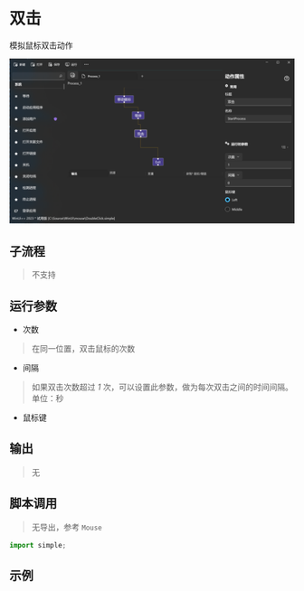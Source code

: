# 双击 
模拟鼠标双击动作

![DoubleClick](./images/05.png ':size=90%')

## 子流程
> 不支持


## 运行参数

* 次数
> 在同一位置，双击鼠标的次数
* 间隔
> 如果双击次数超过 *1* 次，可以设置此参数，做为每次双击之间的时间间隔。单位：秒
* 鼠标键


## 输出

> 无    


## 脚本调用
> 无导出，参考 `Mouse`

```python
import simple;

```

## 示例